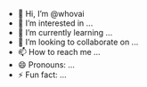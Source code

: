 - 👋 Hi, I’m @whovai
- 👀 I’m interested in ...
- 🌱 I’m currently learning ...
- 💞️ I’m looking to collaborate on ...
- 📫 How to reach me ...
- 😄 Pronouns: ...
- ⚡ Fun fact: ...

<!---
whovai/whovai is a ✨ special ✨ repository because its `README.md` (this file) appears on your GitHub profile.
You can click the Preview link to take a look at your changes.
--->
